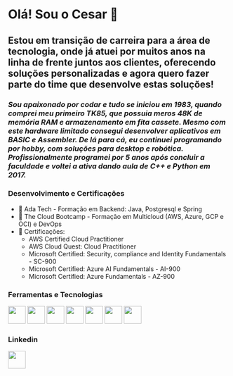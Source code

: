 # Olá! Sou o **Cesar** 👋

## Estou em transição de carreira para a área de tecnologia, onde já atuei por muitos anos na linha de frente juntos aos clientes, oferecendo soluções personalizadas e agora quero fazer parte do time que desenvolve estas soluções!

### *Sou apaixonado por codar e tudo se iniciou em 1983, quando comprei meu primeiro TK85, que possuia meros 48K de memória RAM e armazenamento em fita cassete. Mesmo com este hardware limitado consegui desenvolver aplicativos em BASIC e Assembler. De lá para cá, eu continuei programando por hobby, com soluções para desktop e robótica. Profissionalmente programei por 5 anos após concluir a faculdade e voltei a ativa dando aula de C++ e Python em 2017.*

### Desenvolvimento e Certificações
- 🌱 Ada Tech - Formação em Backend: Java, Postgresql e Spring
- 🌱 The Cloud Bootcamp - Formação em Multicloud (AWS, Azure, GCP e OCI) e DevOps
- 📃 Certificações:
    - AWS Certified Cloud Practitioner
    - AWS Cloud Quest: Cloud Practitioner
    - Microsoft Certified: Security, compliance and Identity Fundamentals - SC-900
    - Microsoft Certified: Azure AI Fundamentals - AI-900
    - Microsoft Certified: Azure Fundamentals - AZ-900

### Ferramentas e Tecnologias
<div>
    <img src="https://cdn.jsdelivr.net/gh/devicons/devicon/icons/github/github-original.svg" width="40" height="40"/>
    <img src="https://cdn.jsdelivr.net/gh/devicons/devicon/icons/git/git-original.svg" width="40" height="40"/>
    <img src="https://cdn.jsdelivr.net/gh/devicons/devicon/icons/java/java-original.svg" width="40" height="40"/>
    <img src="https://cdn.jsdelivr.net/gh/devicons/devicon/icons/python/python-original.svg" width="40" height="40"/>
    <img src="https://cdn.jsdelivr.net/gh/devicons/devicon/icons/arduino/arduino-original.svg" width="40" height="40"/>
    <img src="https://cdn.jsdelivr.net/gh/devicons/devicon/icons/azure/azure-original.svg" width="40" height="40"/>
    <img src="https://cdn.jsdelivr.net/gh/devicons/devicon/icons/linux/linux-original.svg" width="40" height="40"/>
</div>


### Linkedin
<div align="left"> 
  <a href="https://www.linkedin.com/in/daniel-vieira-9a9680127/" target="_blank"><img src="https://cdn.jsdelivr.net/gh/devicons/devicon/icons/linkedin/linkedin-original.svg" width="40" height="40" target="_blank"></a> 
</div>
